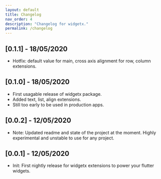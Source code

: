 ```yaml
---
layout: default
title: Changelog
nav_order: 4
description: "Changelog for widgetx."
permalink: /changelog
---
```


## [0.1.1] - 18/05/2020
* Hotfix: default value for main, cross axis alignment for row, column extensions.

## [0.1.0] - 18/05/2020
* First usagable release of widgetx package.
* Added text, list, align extensions.
* Still too early to be used in production apps.

## [0.0.2] - 12/05/2020
* Note: Updated readme and state of the project at the moment. Highly experimental and unstable to use for any project.

## [0.0.1] - 12/05/2020

* Init: First nightly release for widgetx extensions to power your flutter widgets.
